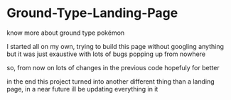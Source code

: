 # Ground-Type-Landing-Page
know more about ground type pokémon

I started all on my own, trying to build this page
without googling anything but it was just exaustive
with lots of bugs popping up from nowhere

so, from now on lots of changes in the previous code
hopefuly for better

in the end this project turned into another different thing
than a landing page, in a near future ill be updating everything in it
